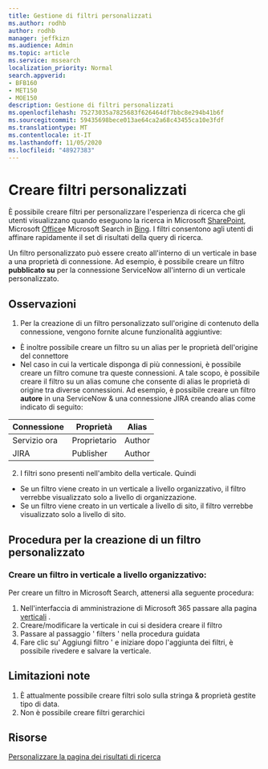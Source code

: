 ```yaml
---
title: Gestione di filtri personalizzati
ms.author: rodhb
author: rodhb
manager: jeffkizn
ms.audience: Admin
ms.topic: article
ms.service: mssearch
localization_priority: Normal
search.appverid:
- BFB160
- MET150
- MOE150
description: Gestione di filtri personalizzati
ms.openlocfilehash: 75273035a7825683f626464df7bbc8e294b41b6f
ms.sourcegitcommit: 59435698bece013ae64ca2a68c43455ca10e3fdf
ms.translationtype: MT
ms.contentlocale: it-IT
ms.lasthandoff: 11/05/2020
ms.locfileid: "48927383"
---
```

# <a name="create-custom-filters"></a>Creare filtri personalizzati

È possibile creare filtri per personalizzare l'esperienza di ricerca che gli utenti visualizzano quando eseguono la ricerca in Microsoft [SharePoint](https://sharepoint.com/), Microsoft [Office](https://office.com)e Microsoft Search in [Bing](https://bing.com). I filtri consentono agli utenti di affinare rapidamente il set di risultati della query di ricerca.

Un filtro personalizzato può essere creato all'interno di un verticale in base a una proprietà di connessione. Ad esempio, è possibile creare un filtro **pubblicato su** per la connessione ServiceNow all'interno di un verticale personalizzato.

## <a name="things-to-consider"></a>Osservazioni

1. Per la creazione di un filtro personalizzato sull'origine di contenuto della connessione, vengono fornite alcune funzionalità aggiuntive:
- È inoltre possibile creare un filtro su un alias per le proprietà dell'origine del connettore
- Nel caso in cui la verticale disponga di più connessioni, è possibile creare un filtro comune tra queste connessioni. A tale scopo, è possibile creare il filtro su un alias comune che consente di alias le proprietà di origine tra diverse connessioni. Ad esempio, è possibile creare un filtro **autore** in una ServiceNow & una connessione JIRA creando alias come indicato di seguito:

| Connessione | Proprietà | Alias |
| --- | --- | --- |
| Servizio ora | Proprietario | Author |
| JIRA | Publisher | Author |

2. I filtri sono presenti nell'ambito della verticale. Quindi  
- Se un filtro viene creato in un verticale a livello organizzativo, il filtro verrebbe visualizzato solo a livello di organizzazione.
- Se un filtro viene creato in un verticale a livello di sito, il filtro verrebbe visualizzato solo a livello di sito.

## <a name="steps-to-create-custom-filter"></a>Procedura per la creazione di un filtro personalizzato

### <a name="create-filter-in-organizational-level-vertical"></a>Creare un filtro in verticale a livello organizzativo:

Per creare un filtro in Microsoft Search, attenersi alla seguente procedura:

1. Nell'interfaccia di amministrazione di Microsoft 365 passare alla pagina [verticali](https://admin.microsoft.com/Adminportal/Home#/MicrosoftSearch/verticals) .
2. Creare/modificare la verticale in cui si desidera creare il filtro
3. Passare al passaggio ' filters ' nella procedura guidata
4. Fare clic su' Aggiungi filtro ' e iniziare dopo l'aggiunta dei filtri, è possibile rivedere e salvare la verticale.

## <a name="known-limitations"></a>Limitazioni note

1. È attualmente possibile creare filtri solo sulla stringa & proprietà gestite tipo di data.
2. Non è possibile creare filtri gerarchici

## <a name="resources"></a>Risorse

[Personalizzare la pagina dei risultati di ricerca](customize-search-page.md)